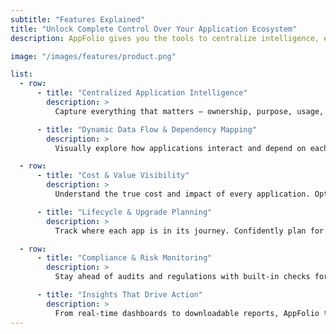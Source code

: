```yaml
---
subtitle: "Features Explained"
title: "Unlock Complete Control Over Your Application Ecosystem"
description: AppFolio gives you the tools to centralize intelligence, eliminate guesswork, and take decisive action — all from a single, unified platform.

image: "/images/features/product.png"

list:
  - row:
      - title: "Centralized Application Intelligence"
        description: >
          Capture everything that matters — ownership, purpose, usage, and more — in one structured, searchable source of truth.

      - title: "Dynamic Data Flow & Dependency Mapping"
        description: >
          Visually explore how applications interact and depend on each other. Identify bottlenecks, risks, and inefficiencies with clarity.

  - row:
      - title: "Cost & Value Visibility"
        description: >
          Understand the true cost and impact of every application. Optimize budgets, cut waste, and support smarter financial planning.

      - title: "Lifecycle & Upgrade Planning"
        description: >
          Track where each app is in its journey. Confidently plan for updates, replacements, or retirements with clear timelines.

  - row:
      - title: "Compliance & Risk Monitoring"
        description: >
          Stay ahead of audits and regulations with built-in checks for access, compliance, and critical risks — all traceable and exportable.

      - title: "Insights That Drive Action"
        description: >
          From real-time dashboards to downloadable reports, AppFolio transforms data into decisions — instantly.
---
```

